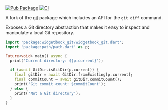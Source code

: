 [![Pub Package](https://img.shields.io/pub/v/git.svg)](https://pub.dev/packages/git)
[![CI](https://github.com/kevmoo/git/workflows/CI/badge.svg?branch=master)](https://github.com/kevmoo/git/actions?query=workflow%3ACI+branch%3Amaster)

A fork of the [git](https://pub.dev/packages/git) package which includes an API for the `git diff` command.

Exposes a Git directory abstraction that makes it easy to inspect and manipulate
a local Git repository.

```dart
import 'package:widgetbook_git/widgetbook_git.dart';
import 'package:path/path.dart' as p;

Future<void> main() async {
  print('Current directory: ${p.current}');

  if (await GitDir.isGitDir(p.current)) {
    final gitDir = await GitDir.fromExisting(p.current);
    final commitCount = await gitDir.commitCount();
    print('Git commit count: $commitCount');
  } else {
    print('Not a Git directory');
  }
}
```
